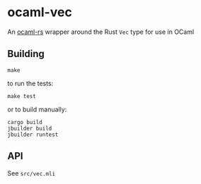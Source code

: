 # ocaml-vec

An [ocaml-rs](https://github.com/zshipko/ocaml-rs) wrapper around the Rust `Vec` type for use in OCaml

## Building

    make

to run the tests:

    make test

or to build manually:

    cargo build
    jbuilder build
    jbuilder runtest


## API

See `src/vec.mli`

